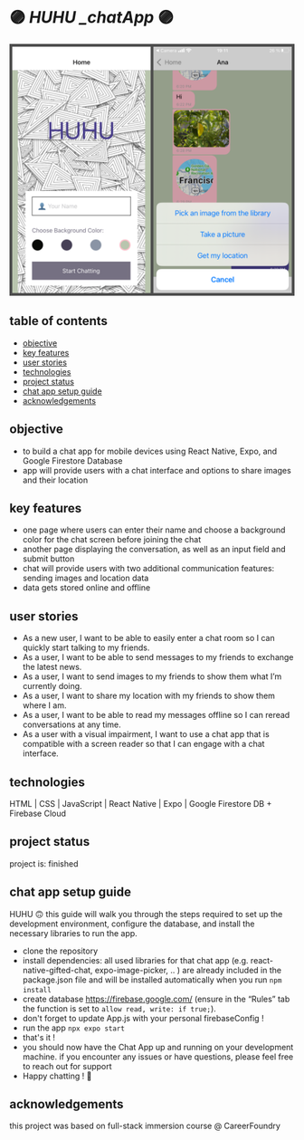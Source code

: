 # :purple_circle: *HUHU _chatApp* :purple_circle:

![app](./assets/IMG_app_merged.png?raw=true "pics of start and chat screens")

## table of contents
* [objective](#objective)
* [key features](#key-features)
* [user stories](#user-stories)
* [technologies](#technologies)
* [project status](#project-status)
* [chat app setup guide](#chat-app-setup-guide)
* [acknowledgements](#acknowledgements)

## objective
- to build a chat app for mobile devices using React Native, Expo, and Google Firestore Database
- app will provide users with a chat interface and options to share images and their location
  
## key features
- one page where users can enter their name and choose a background color for the chat screen
before joining the chat
- another page displaying the conversation, as well as an input field and submit button
- chat will provide users with two additional communication features: sending images
and location data
- data gets stored online and offline

## user stories 
- As a new user, I want to be able to easily enter a chat room so I can quickly start talking to my
friends.
- As a user, I want to be able to send messages to my friends to exchange
the latest news.
- As a user, I want to send images to my friends to show them what I’m currently doing.
- As a user, I want to share my location with my friends to show them where I am.
- As a user, I want to be able to read my messages offline so I can reread conversations at any time.
- As a user with a visual impairment, I want to use a chat app that is compatible with a screen
reader so that I can engage with a chat interface.

## technologies
HTML | CSS | JavaScript | React Native | Expo | Google Firestore DB + Firebase Cloud

## project status
project is: finished

## chat app setup guide
HUHU 🙃 this guide will walk you through the steps required to set up the development environment, configure the database, and install the necessary libraries to run the app.
- clone the repository
- install dependencies: all used libraries for that chat app (e.g. react-native-gifted-chat, expo-image-picker, .. ) are already included in the package.json file and will be installed automatically when you run `npm install`
- create database https://firebase.google.com/ (ensure in the “Rules” tab the function is set to `allow read, write: if true;`).
- don't forget to update App.js with your personal firebaseConfig !
- run the app `npx expo start`
- that's it !
- you should now have the Chat App up and running on your development machine. if you encounter any issues or have questions, please feel free to reach out for support
- Happy chatting ! 🚀




## acknowledgements
this project was based on full-stack immersion course @ CareerFoundry

